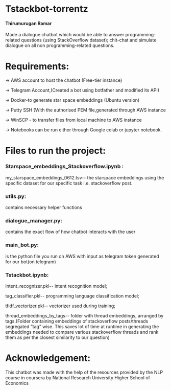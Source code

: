# Tstackbot-torrentz
#### Thirumurugan Ramar
Made a dialogue chatbot which would be able to answer programming-related questions (using StackOverflow dataset); chit-chat and simulate dialogue on all non programming-related questions.

# Requirements:

-> AWS account to host the chatbot (Free-tier instance)

-> Telegram Account,(Created a bot using botfather and modified its API)

-> Docker-to generate star space embeddings  (Ubuntu version)

-> Putty SSH  (With the authorised PEM file,generated through AWS instance

-> WinSCP - to transfer files from local machine to AWS instance

-> Notebooks can be run either through Google colab or jupyter notebook.

# Files to run the project:

### Starspace_embeddings_Stackoverflow.ipynb :

my_starspace_embeddings_0612.tsv-- the starspace embeddings using the specific dataset for our specific task i.e. stackoverflow post.

### utils.py:
contains necessary helper functions

### dialogue_manager.py:
contains the exact flow of how chatbot interacts with the user

### main_bot.py:
is the python file you run on AWS with input as telegram token generated for our bot(on telegram)

### Tstackbot.ipynb:
intent_recognizer.pkl-- intent recognition model;

tag_classifier.pkl-- programming language classification model;

tfidf_vectorizer.pkl-- vectorizer used during training;

thread_embeddings_by_tags-- folder with thread embeddings, arranged by tags.(Folder containing embeddings of stackoverflow posts/threads segregated “tag” wise. This saves lot of time at runtime in generating the embeddings needed to compare various stackoverflow threads and rank them as per the closest similarity to our question)


# Acknowledgement:
This chatbot was made with the help of the resources provided by the NLP course in coursera by  National Research University Higher School of Economics





